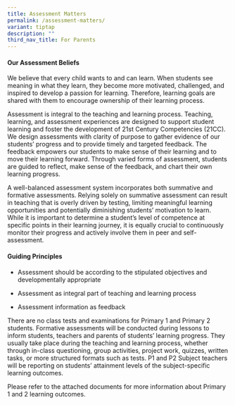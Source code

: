 ```yaml
---
title: Assessment Matters
permalink: /assessment-matters/
variant: tiptap
description: ""
third_nav_title: For Parents
---
```

<h4><strong>Our Assessment Beliefs</strong></h4>
<p>We believe that every child wants to and can learn. When students see
meaning in what they learn, they become more motivated, challenged, and
inspired to develop a passion for learning. Therefore, learning goals are
shared with them to encourage ownership of their learning process.</p>
<p>Assessment is integral to the teaching and learning process. Teaching,
learning, and assessment experiences are designed to support student learning
and foster the development of 21st Century Competencies (21CC). We design
assessments with clarity of purpose to gather evidence of our students’
progress and to provide timely and targeted feedback. The feedback empowers
our students to make sense of their learning and to move their learning
forward. Through varied forms of assessment, students are guided to reflect,
make sense of the feedback, and chart their own learning progress.</p>
<p>A well-balanced assessment system incorporates both summative and formative
assessments. Relying solely on summative assessment can result in teaching
that is overly driven by testing, limiting meaningful learning opportunities
and potentially diminishing students’ motivation to learn. While it is
important to determine a student’s level of competence at specific points
in their learning journey, it is equally crucial to continuously monitor
their progress and actively involve them in peer and self-assessment.</p>
<h4><strong>Guiding Principles</strong></h4>
<ul data-tight="true" class="tight">
<li>
<p>Assessment should be according to the stipulated objectives and developmentally
appropriate</p>
</li>
<li>
<p>Assessment as integral part of teaching and learning process</p>
</li>
<li>
<p>Assessment information as feedback</p>
</li>
</ul>
<p>There are no class tests and examinations for Primary 1 and Primary 2
students. Formative assessments will be conducted during lessons to inform
students, teachers and parents of students’ learning progress. They usually
take place during the teaching and learning process, whether through in-class
questioning, group activities, project work, quizzes, written tasks, or
more structured formats such as tests. P1 and P2 Subject teachers will
be reporting on students’ attainment levels of the subject-specific learning
outcomes.&nbsp;</p>
<p>Please refer to the attached documents for more information about Primary
1 and 2 learning outcomes.</p>